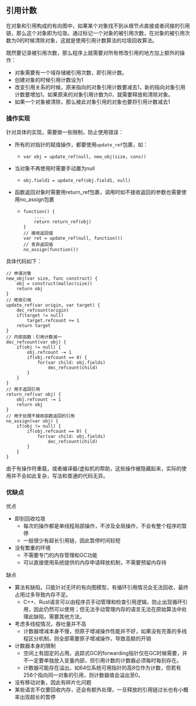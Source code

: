 ## 引用计数

在对象和引用构成的有向图中，如果某个对象找不到从根节点直接或者间接的引用链，那么这个对象即为垃圾。通过标记一个对象的被引用次数，在对象的被引用次数为0的时候清除对象，这就是使用引用计数算法的垃圾回收算法。

既然要记录被引用次数，那么程序上就需要对所有修改引用的地方加上额外的操作：

+ 对象需要有一个域存储被引用次数，即引用计数。
+ 创建对象的时候引用计数设为1
+ 改变引用关系的时候，原来指向的对象引用计数要减去1，新的指向对象引用计数要增加1。如果原来的对象引用计数为0，就需要释放和清除对象。
+ 如果一个对象被清除，那么被此对象引用的对象也要将引用计数减去1

### 操作实现

针对具体的实现，需要做一些限制，防止使用错误：

+ 所有的对指针的赋值操作，都要使用`update_ref`包裹，如：

  + ```
    var obj = update_ref(null, new_obj(size, cons))
    ```

+ 当对象不再使用时需要手动置为null

  + ```
    obj.field1 = update_ref(obj.field1, null)
    ```
  
+ 函数返回对象时需要用return_ref包裹，调用时如不接收返回的参数也需要使用no_assign包裹

  + ```
    function() {
        ....
        return return_ref(obj)
    }
    // 接收返回值
    var ret = update_ref(null, function())
    // 丢弃返回值
    no_assign(function())
    ```

具体代码如下：

```
// 申请对象
new_obj(var size, func construct) {
    obj = construct(malloc(size))
    return obj
}
// 修改引用
update_ref(var origin, var target) {
    dec_refcount(origin)
    if(target != null)
        target.refcount += 1
    return target
}
// 内部函数：引用计数减一
dec_refcount(var obj) {
    if(obj != null) {
        obj.refcount -= 1
        if(obj.refcount == 0) {
            for(var child: obj.fields)
                dec_refcount(child)
        }
    }
}
// 用于返回引用
return_ref(var obj) {
    obj.refcount -= 1
    return obj
}
// 用于处理不接收函数返回的引用
no_assign(var obj) {
    if(obj != null) {
        if(obj.refcount == 0) {
            for(var child: obj.fields)
                dec_refcount(child)
        }
    }
}
```

由于有操作符重载，或者编译器/虚拟机的帮助，这些操作被隐藏起来，实际的使用并不会如此复杂，写法和普通的代码无异。

### 优缺点

优点

+ 即刻回收垃圾
  + 每次的操作都是单线程局部操作，不涉及全局操作，不会有整个程序的暂停
  + 一般很少有超长引用链，因此暂停时间较短
+ 没有繁重的环境
  + 不需要专门的内存管理和GC功能
  + 可以直接使用系统提供的内存申请释放机制，不需要预留内存持

缺点

+ 算法有缺陷，只能针对无环的有向图模型，有循环引用情况会无法回收，最终占用过多导致内存不足。
  + C++、Rust语言可以由程序员手动管理和检查引用逻辑，防止出现循环引用，因此仍然可以使用；但无法手动管理内存的语言无法在原始算法中处理此缺陷，需要其他方法。
+ 考虑多线程情况，吞吐量并不高
  + 计数器增减本身不慢，但原子增减操作性能并不好，如果没有完善的多线程区分机制，则全部需要原子增减操作，导致高额的开销
+ 计数器本身的限制
  + 空间上有固定的占用。追踪式GC的forwarding指针仅在GC时候需要，并不一定要单独放入变量内部，但引用计数的计数器必须每时每刻存在。
  + 计数器可能存在溢出。如64位系统可用指针的高8位作为计数，但若有256个指向同一对象的引用，则计数器值会溢出至0。
+ 没有移动对象，因此有碎片化问题
+ 某些语言不仅要回收内存，还会有额外处理，一旦释放的引用链过长也有小概率出现超长的暂停

